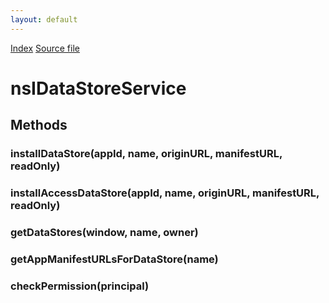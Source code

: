 ```yaml
---
layout: default
---
```

<div id='links'><a href="../index.html">Index</a>
<a href="http://dxr.mozilla.org/mozilla-central/source/dom/datastore/nsIDataStoreService.idl">Source file</a>
</div>

# nsIDataStoreService #

## Methods ##

### installDataStore(appId, name, originURL, manifestURL, readOnly) ###

### installAccessDataStore(appId, name, originURL, manifestURL, readOnly) ###

### getDataStores(window, name, owner) ###

### getAppManifestURLsForDataStore(name) ###

### checkPermission(principal) ###
